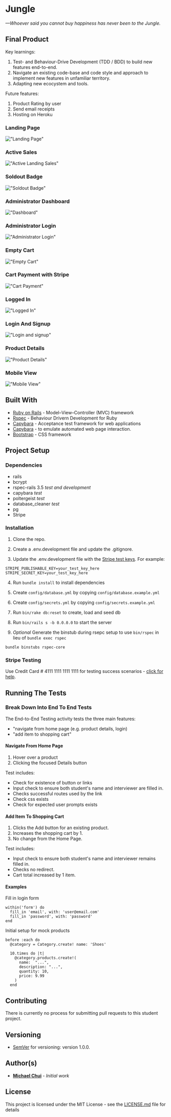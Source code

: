 # Jungle
*—Whoever said you cannot buy happiness has never been to the Jungle.*

## Final Product

Key learnings:
1) Test- and Behaviour-Drive Development (TDD / BDD) to build new features end-to-end.
2) Navigate an existing code-base and code style and approach to implement new features in unfamiliar territory.
3) Adapting new ecocystem and tools.

Future features:
1) Product Rating by user
2) Send email receipts
3) Hosting on Heroku

### Landing Page
!["Landing Page"](./docs/00_landing.png)

### Active Sales
!["Active Landing Sales"](./docs/00_landing_sales.png)

### Soldout Badge
!["Soldout Badge"](./docs/00_soldout.png)

### Administrator Dashboard
!["Dashboard"](./docs/01_dashboard.png)

### Administrator Login
!["Administrator Login"](./docs/01_admin_login.png)

### Empty Cart
!["Empty Cart"](./docs/02_cart_empty.png)

### Cart Payment with Stripe
!["Cart Payment"](./docs/02_cart_payment.png)

### Logged In
!["Logged In"](./docs/03_logged_in.png)

### Login And Signup
!["Login and signup"](./docs/03_login_signup.png)

### Product Details
!["Product Details"](./docs/04_product_details.png)

### Mobile View
!["Mobile View"](./docs/05_mobile_view.png)

## Built With

* [Ruby on Rails](https://rubyonrails.org/) - Model–View–Controller (MVC) framework
* [Rspec](https://rspec.info/) - Behaviour Drivern Development for Ruby
* [Capybara](https://github.com/teamcapybara/capybara) - Acceptance test framework for web applications
* [Capybara](https://github.com/teampoltergeist/poltergeist) - to emulate automated web page interaction.
* [Bootstrap](https://getbootstrap.com/) - CSS framework

## Project Setup

### Dependencies

- rails
- bcrypt
- rspec-rails 3.5 *test and development*
- capybara *test*
- poltergeist *test*
- database_cleaner *test*
- pg
- Stripe

### Installation

1. Clone the repo.

2. Create a .env.development file and update the .gitignore.

3. Update the .env.development file with the [Stripe test keys](https://stripe.com/docs/keys). For example:
```
STRIPE_PUBLISHABLE_KEY=your_test_key_here
STRIPE_SECRET_KEY=your_test_key_here
```

4. Run `bundle install` to install dependencies

5. Create `config/database.yml` by copying `config/database.example.yml`

6. Create `config/secrets.yml` by copying `config/secrets.example.yml`

7. Run `bin/rake db:reset` to create, load and seed db

8. Run `bin/rails s -b 0.0.0.0` to start the server

9. *Optional* Generate the binstub during rsepc setup to use ```bin/rspec``` in lieu of ```bundle exec rspec```
```
bundle binstubs rspec-core
```

### Stripe Testing

Use Credit Card # 4111 1111 1111 1111 for testing success scenarios - [click for help](https://stripe.com/docs/testing#cards).

## Running The Tests

### Break Down Into End To End Tests

The End-to-End Testing activity tests the three main features:

* "navigate from home page (e.g. product details, login)
* "add item to shopping cart"

#### Navigate From Home Page

1. Hover over a product
2. Clicking the focused Details button

Test includes:
* Check for existence of button or links
* Input check to ensure both student's name and interviewer are filled in.
* Checks successful routes used by the link
* Check css exists
* Check for expected user prompts exists

#### Add Item To Shopping Cart

1. Clicks the Add button for an existing product.
2. Increases the shopping cart by 1.
3. No change from the Home Page.

Test includes:
* Input check to ensure both student's name and interviewer remains filled in.
* Checks no redirect.
* Cart total increased by 1 item.

#### Examples
Fill in login form
```
within('form') do
  fill_in 'email', with: 'user@email.com'
  fill_in 'password', with: 'password'
end
```

Initial setup for mock products
```
before :each do
  @category = Category.create! name: 'Shoes'

  10.times do |t|
    @category.products.create!(
      name:  "...",
      description: "...",
      quantity: 10,
      price: 9.99
    )
  end
```

## Contributing

There is currently no process for submitting pull requests to this student project.

## Versioning

* [SemVer](http://semver.org/) for versioning: version 1.0.0.

## Author(s)

* [**Michael Chui**](https://github.com/mikel-k-khui) - *Initial work*

## License

This project is licensed under the MIT License - see the [LICENSE.md](LICENSE.md) file for details